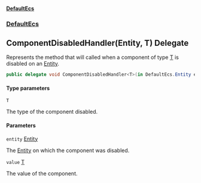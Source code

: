 #### [DefaultEcs](DefaultEcs.md 'DefaultEcs')
### [DefaultEcs](DefaultEcs.md#DefaultEcs 'DefaultEcs')

## ComponentDisabledHandler<T>(Entity, T) Delegate

Represents the method that will called when a component of type [T](ComponentDisabledHandler_T_(Entity,T).md#DefaultEcs.ComponentDisabledHandler_T_(DefaultEcs.Entity,T).T 'DefaultEcs.ComponentDisabledHandler<T>(DefaultEcs.Entity, T).T') is disabled on an [Entity](Entity.md 'DefaultEcs.Entity').

```csharp
public delegate void ComponentDisabledHandler<T>(in DefaultEcs.Entity entity, in T value);
```
#### Type parameters

<a name='DefaultEcs.ComponentDisabledHandler_T_(DefaultEcs.Entity,T).T'></a>

`T`

The type of the component disabled.
#### Parameters

<a name='DefaultEcs.ComponentDisabledHandler_T_(DefaultEcs.Entity,T).entity'></a>

`entity` [Entity](Entity.md 'DefaultEcs.Entity')

The [Entity](Entity.md 'DefaultEcs.Entity') on which the component was disabled.

<a name='DefaultEcs.ComponentDisabledHandler_T_(DefaultEcs.Entity,T).value'></a>

`value` [T](ComponentDisabledHandler_T_(Entity,T).md#DefaultEcs.ComponentDisabledHandler_T_(DefaultEcs.Entity,T).T 'DefaultEcs.ComponentDisabledHandler<T>(DefaultEcs.Entity, T).T')

The value of the component.